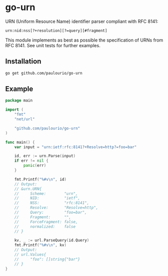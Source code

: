 # go-urn

URN (Uniform Resource Name) identifier parser compliant with RFC 8141:

    urn:nid:nss[?+resolution][?=query][#fragment]

This module implements as best as possible the specification of URNs from RFC 8141.
See unit tests for further examples.

## Installation

```bash
go get github.com/paulourio/go-urn
```

## Example

```go
package main

import (
    "fmt"
    "net/url"

    "github.com/paulourio/go-urn"
)

func main() {
    var input = "urn:ietf:rfc:8141?+Resolve=http?=foo=bar"

    id, err := urn.Parse(input)
    if err != nil {
        panic(err)
    }

    fmt.Printf("%#v\n", id)
    // Output:
    // &urn.URN{
    //     Scheme:        "urn",
    //     NID:           "ietf",
    //     NSS:           "rfc:8141",
    //     Resolve:       "Resolve=http",
    //     Query:         "foo=bar",
    //     Fragment:      "",
    //     ForceFragment: false,
    //     normalized:    false
    // }

    kv, _ := url.ParseQuery(id.Query)
    fmt.Printf("%#v\n", kv)
    // Output:
    // url.Values{
    //     "foo": []string{"bar"}
    // }
}
```
